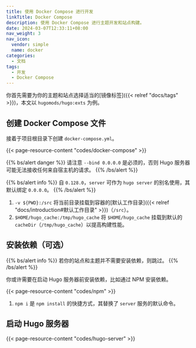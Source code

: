 ```yaml
---
title: 使用 Docker Compose 进行开发
linkTitle: Docker Compose
description: 使用 Docker Compose 进行主题开发和站点构建。
date: 2024-03-07T12:33:11+08:00
nav_weight: 3
nav_icon:
  vendor: simple
  name: docker
categories:
  - 文档
tags:
  - 开发
  - Docker Compose
---
```


你首先需要为你的主题和站点选择适当的[镜像标签]({{< relref "docs/tags" >}})，本文以 `hugomods/hugo:exts` 为例。

## 创建 Docker Compose 文件

接着于项目根目录下创建 `docker-compose.yml`。

{{< page-resource-content "codes/docker-compose" >}}

{{% bs/alert danger %}}
请注意 `--bind 0.0.0.0` 是必须的，否则 Hugo 服务器可能无法接收任何来自宿主机的请求。
{{% /bs/alert %}}

{{% bs/alert info %}}
自 `0.128.0`，`server` 可作为 `hugo server` 的别名使用，其默认绑定 `0.0.0.0`。
{{% /bs/alert %}}

1. `-v ${PWD}:/src` 将当前目录挂载到容器的[默认工作目录]({{< relref "docs/introduction#默认工作目录" >}})（`/src`）。
2. `$HOME/hugo_cache:/tmp/hugo_cache` 将 `$HOME/hugo_cache` 挂载到默认的 `cacheDir`（`/tmp/hugo_cache`）以提高构建性能。

## 安装依赖（可选）

{{% bs/alert info %}}
若你的站点和主题并不需要安装依赖，则跳过。
{{% /bs/alert %}}

你或许需要在启动 Hugo 服务器前安装依赖，比如通过 NPM 安装依赖。

{{< page-resource-content "codes/npm" >}}

1. `npm i` 是 `npm install` 的快捷方式，其替换了 `server` 服务的默认命令。

## 启动 Hugo 服务器

{{< page-resource-content "codes/hugo-server" >}}
